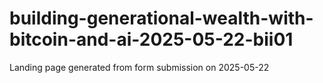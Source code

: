 # building-generational-wealth-with-bitcoin-and-ai-2025-05-22-bii01
Landing page generated from form submission on 2025-05-22
